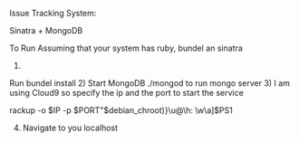 Issue Tracking System:

Sinatra + MongoDB

To Run
Assuming that your system has ruby, bundel an sinatra

1)
Run bundel install
2) Start MongoDB 
./mongod to run mongo server
3) I am using Cloud9 so specify the ip and the port to start the service

rackup -o $IP -p $PORT"$debian_chroot)}\u@\h: \w\a\]$PS1

4) Navigate to you localhost



